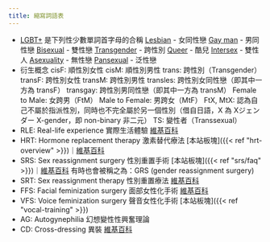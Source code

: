 ```yaml
---
title: 縮寫詞語表
---
```


- [LGBT+](https://en.wikipedia.org/wiki/LGBT) 是下列性少數單詞首字母的合稱
  [Lesbian](https://en.wikipedia.org/wiki/Lesbian) - 女同性戀
  [Gay man](https://en.wikipedia.org/wiki/Gay_man) - 男同性戀
  [Bisexual](https://en.wikipedia.org/wiki/Bisexuality) - 雙性戀
  [Transgender](https://en.wikipedia.org/wiki/Transgender) - 跨性別
  [Queer](https://en.wikipedia.org/wiki/Queer) - 酷兒
  [Intersex](https://en.wikipedia.org/wiki/Intersex) - 雙性人
  [Asexuality](https://en.wikipedia.org/wiki/Asexuality) - 無性戀
  [Pansexual](https://en.wikipedia.org/wiki/Pansexuality) - 泛性戀
- 衍生概念
  cisF: 順性別女性
  cisM: 順性別男性
  trans: 跨性別（Transgender）
  transF: 跨性別女性
  transM: 跨性別男性
  transles: 跨性別女同性戀（即其中一方為 transF）
  transgay: 跨性別男同性戀（即其中一方為 transM）
  Female to Male: 女跨男（FtM）
  Male to Female: 男跨女（MtF）
  FtX, MtX: 認為自己不屬於指派性別，同時也不完全屬於另一個性別（借自日語，X 為 Xジェンダー X-gender，即 non-binary 非二元）
  TS: 變性者（Transsexual）
- RLE: Real-life experience 實際生活體驗
  [維基百科](https://zh.wikipedia.org/zh-cn/實際生活體驗)
- HRT: Hormone replacement therapy 激素替代療法
  [本站板塊]({{< ref "hrt-overview" >}})｜[維基百科](https://zh.wikipedia.org/zh-cn/激素替代療法)
- SRS: Sex reassignment surgery 性別重置手術
  [本站板塊]({{< ref "srs/faq" >}})｜[維基百科](https://zh.wikipedia.org/zh-cn/性別重置手術)
  有時也會被稱之為：GRS (gender reassignment surgery)
- SRT: Sex reassignment therapy 性別重置療法
  [維基百科](https://zh.wikipedia.org/zh-cn/性別重置療法)
- FFS: Facial feminization surgery 面部女性化手術
  [維基百科](https://zh.wikipedia.org/zh-cn/性別重置療法#其他療法)
- VFS: Voice feminization surgery 聲音女性化手術
  [本站板塊]({{< ref "vocal-training" >}})
- AG: Autogynephilia 幻想變性性興奮理論
- CD: Cross-dressing 異裝
  [維基百科](https://zh.wikipedia.org/zh-cn/異性裝扮)
